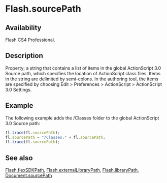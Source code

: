 # Flash.sourcePath

## Availability

Flash CS4 Professional.

## Description

Property; a string that contains a list of items in the global ActionScript 3.0 Source path, which specifies the location of ActionScript class files. Items in the string are delimited by semi-colons. In the authoring tool, the items are specified by choosing Edit > Preferences > ActionScript > ActionScript 3.0 Settings.

## Example

The following example adds the /Classes folder to the global ActionScript 3.0 Source path:

```javascript
fl.trace(fl.sourcePath);
fl.sourcePath = "/Classes;" + fl.sourcePath;
fl.trace(fl.sourcePath);
```

## See also

[Flash.flexSDKPath](../Flash_object/Flash29.md), [Flash.externalLibraryPath](../Flash_object/Flash23.md), [Flash.libraryPath](../Flash_object/Flash39.md), [Document.sourcePath](../Document_object/Document36.md)
